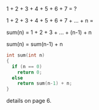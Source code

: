 1 + 2 + 3 + 4 + 5 + 6 + 7 = ?

1 + 2 + 3 + 4 + 5 + 6 + 7 + ... + n =

sum(n) = 1 + 2 + 3 + ... + (n-1) + n

sum(n) = sum(n-1) + n

```c
int sum(int n)
{
  if (n == 0)
    return 0;
  else
    return sum(n-1) + n;
}
```

details on page 6.
